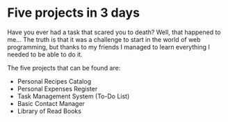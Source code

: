 # Five projects in 3 days

Have you ever had a task that scared you to death? Well, that happened to me... The truth is that it was a challenge to start in the world of web programming, but thanks to my friends I managed to learn everything I needed to be able to do it.

The five projects that can be found are:
- Personal Recipes Catalog
- Personal Expenses Register
- Task Management System (To-Do List)
- Basic Contact Manager
- Library of Read Books
